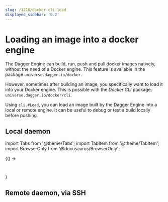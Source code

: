```yaml
---
slug: /1216/docker-cli-load
displayed_sidebar: '0.2'
---
```


# Loading an image into a docker engine

The Dagger Engine can build, run, push and pull docker images natively, without the need of a Docker engine.
This feature is available in the package `universe.dagger.io/docker`.

However, sometimes after building an image, you specifically want to load it into your Docker engine.
This is possible with the *Docker CLI* package: `universe.dagger.io/docker/cli`.

Using `cli.#Load`, you can load an image built by the Dagger Engine into a local or remote engine.
It can be useful to debug or test a build locally before pushing.

## Local daemon

import Tabs from '@theme/Tabs';
import TabItem from '@theme/TabItem';
import BrowserOnly from '@docusaurus/BrowserOnly';

<BrowserOnly>
  {() =>
<Tabs defaultValue={ window.navigator.userAgent.indexOf('Win') != -1 ? 'windows': 'unix'} groupId="local-daemon">

<TabItem value="unix" label="Linux/macOS">

```cue file=../../plans/docker-cli-load/local.cue

```

</TabItem>

<TabItem value="windows" label="Windows">

```cue file=../../plans/docker-cli-load/local_windows.cue

```

</TabItem>
</Tabs>
  }
</BrowserOnly>

## Remote daemon, via SSH

```cue file=../../plans/docker-cli-load/ssh.cue

```
